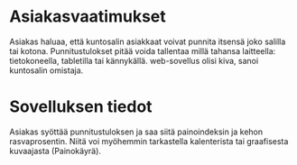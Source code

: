 # Asiakasvaatimukset
Asiakas haluaa, että kuntosalin asiakkaat voivat punnita itsensä joko salilla tai kotona. Punnitustulokset pitää voida tallentaa millä tahansa laitteella: tietokoneella, tabletilla tai kännykällä. web-sovellus olisi kiva, sanoi kuntosalin omistaja.

# Sovelluksen tiedot
Asiakas syöttää punnitustuloksen ja saa siitä painoindeksin ja kehon rasvaprosentin. Niitä voi myöhemmin tarkastella kalenterista tai graafisesta kuvaajasta (Painokäyrä).
